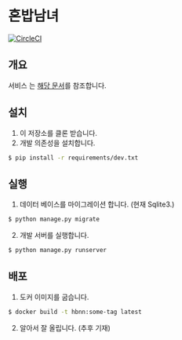 # 혼밥남녀

[![CircleCI](https://circleci.com/gh/Flative/hbnn.svg?style=shield&circle-token=c1aadac44ee58ffe8d6a8cf56d033a2135637552)](https://circleci.com/gh/Flative/hbnn)

## 개요
서비스 는 [해당 문서](https://github.com/Flative/hbnn/wiki/%EB%AA%85%EC%84%B8%EC%84%9C)를 참조합니다.

## 설치

1. 이 저장소를 클론 받습니다.
2. 개발 의존성을 설치합니다.
```bash
$ pip install -r requirements/dev.txt
```

## 실행

1. 데이터 베이스를 마이그레이션 합니다. (현재 Sqlite3.)
```bash
$ python manage.py migrate
```
2. 개발 서버를 실행합니다.
```bash
$ python manage.py runserver
```

## 배포

1. 도커 이미지를 굽습니다.
```bash
$ docker build -t hbnn:some-tag latest
```
2. 알아서 잘 올립니다. (추후 기재)
